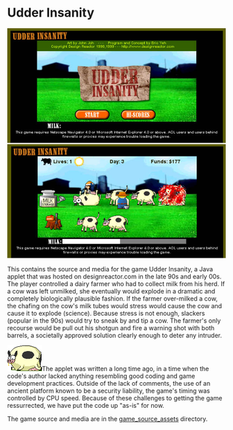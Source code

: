 # Udder Insanity

<img style="float: center;" src="screenshots/title_screen.jpg" alt="Udder Insanity Title Screen"/>
<img style="float: center;" src="screenshots/gamescreen4.jpg" alt="Udder Insanity Gameplay"/>

This contains the source and media for the game Udder Insanity, a Java applet that was hosted on designreactor.com in the late 90s and early 00s.  The player controlled a dairy farmer who had to collect milk from his herd.  If a cow was left unmilked, she eventually would explode in a dramatic and completely biologically plausible fashion.  If the farmer over-milked a cow, the chafing on the cow's milk tubes would stress would cause the cow and cause it to explode (science).  Because stress is not enough, slackers (popular in the 90s) would try to sneak by and tip a cow.  The farmer's only recourse would be pull out his shotgun and fire a warning shot with both barrels, a societally approved solution clearly enough to deter any intruder.


![Warning](game_source_assets/COW52.GIF)The applet was written a long time ago, in a time when the code's author lacked anything resembling good coding and game development practices.  Outside of the lack of comments, the use of an ancient platform known to be a security liability, the game's timing was controlled by CPU speed.  Because of these challenges to getting the game ressurrected, we have put the code up "as-is" for now.

The game source and media are in the [game_source_assets](game_source_assets) directory.
